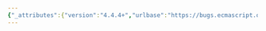 ```yaml
---
{"_attributes":{"version":"4.4.4+","urlbase":"https://bugs.ecmascript.org/","maintainer":"dherman@mozilla.com"},"bug":{"bug_id":411,"creation_ts":"2012-06-23 00:42:00 -0700","short_desc":"8.9.2: return the result of SetMutableBinding","delta_ts":"2012-07-08 21:38:20 -0700","product":"Draft for 6th Edition","component":"editorial issue","version":"Rev 8: June 15, 2012 Draft","rep_platform":"All","op_sys":"All","bug_status":"RESOLVED","resolution":"FIXED","priority":"Normal","bug_severity":"normal","everconfirmed":true,"reporter":{"uid":"jmdyck","name":"Michael Dyck"},"assigned_to":{"uid":"allen","name":"Allen Wirfs-Brock"},"long_desc":[{"commentid":1052,"comment_count":0,"who":{"uid":"jmdyck","name":"Michael Dyck"},"bug_when":"2012-06-23 00:42:12 -0700","thetext":"In 8.9.2 \"PutValue (V, W)\",\nstep 7.a says:\n    \"Return the result of calling the SetMutableBinding (10.2.1) concrete method\"\n\nbut SetMutableBinding doesn't return a result.\n\nChange \"Return the result of calling\" to just \"Call\"."},{"commentid":1163,"comment_count":1,"who":{"uid":"allen","name":"Allen Wirfs-Brock"},"bug_when":"2012-07-08 14:03:47 -0700","thetext":"actually, PutValue can throw, so it implicitly returns a Completion Record and callers need to check for abnormal completion. Fixed it to return a normal completion when it succeeds and also fixed callers appropaitely\n\nfixed in editor's draft."}]}}
---
```

